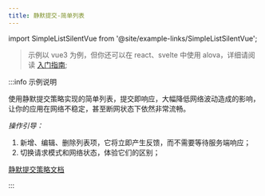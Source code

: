 ```yaml
---
title: 静默提交-简单列表
---
```


import SimpleListSilentVue from '@site/example-links/SimpleListSilentVue';

> 示例以 vue3 为例，但你还可以在 react、svelte 中使用 alova，详细请阅读 [入门指南](/v2/tutorial/getting-started);

<SimpleListSilentVue></SimpleListSilentVue>

:::info 示例说明

使用静默提交策略实现的简单列表，提交即响应，大幅降低网络波动造成的影响，让你的应用在网络不稳定，甚至断网状态下依然非常流畅。

_操作引导：_

1. 新增、编辑、删除列表项，它将立即产生反馈，而不需要等待服务端响应；
2. 切换请求模式和网络状态，体验它们的区别；

[静默提交策略文档](/v2/tutorial/strategy/sensorless-data-interaction)

:::
